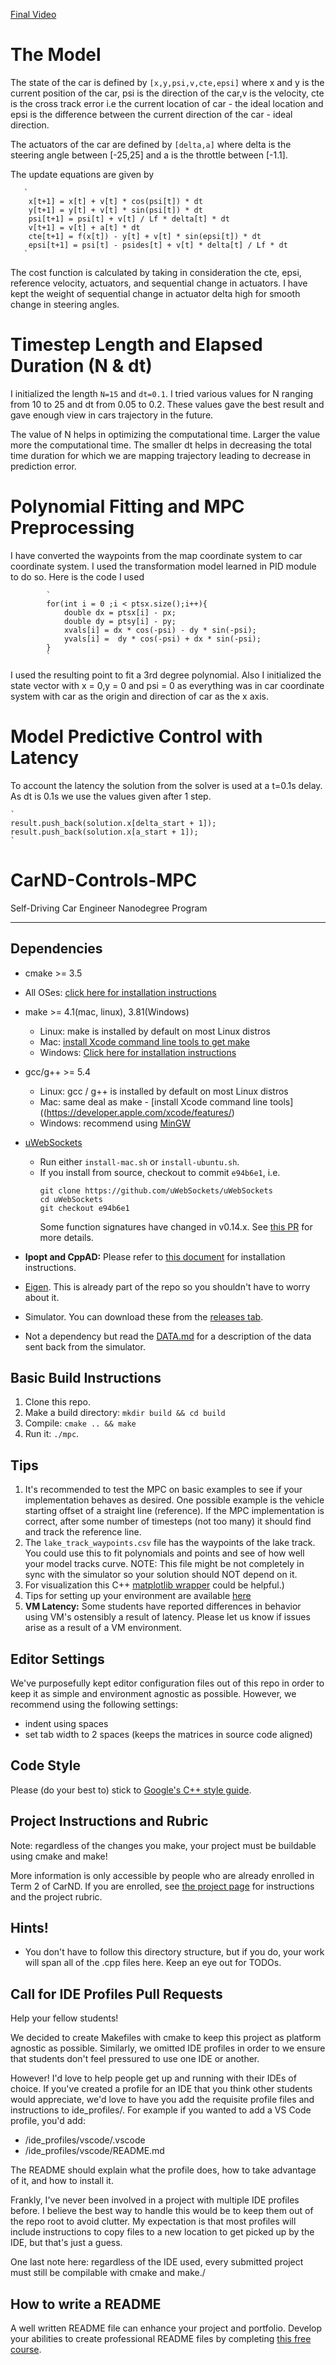 [Final Video](https://github.com/reshavsingla/CarND-MPC-Project/blob/master/video/final_480.mp4)


# The Model
The state of the car is defined by `[x,y,psi,v,cte,epsi]` where x and y is the current position of the car, psi is the direction of the car,v is the velocity, cte is the cross track error i.e the current location of car - the ideal location and epsi is the difference between the current direction of the car - ideal direction.

The actuators of the car are defined by `[delta,a]` where delta is the steering angle between [-25,25] and a is the throttle between [-1.1].

The update equations are given by

       `
        x[t+1] = x[t] + v[t] * cos(psi[t]) * dt
        y[t+1] = y[t] + v[t] * sin(psi[t]) * dt
        psi[t+1] = psi[t] + v[t] / Lf * delta[t] * dt
        v[t+1] = v[t] + a[t] * dt
        cte[t+1] = f(x[t]) - y[t] + v[t] * sin(epsi[t]) * dt
        epsi[t+1] = psi[t] - psides[t] + v[t] * delta[t] / Lf * dt
       `

The cost function is calculated by taking in consideration the cte, epsi, reference velocity, actuators, and sequential change in actuators. I have kept the weight of sequential change in actuator delta high for smooth change in steering angles.


# Timestep Length and Elapsed Duration (N & dt)
I initialized the length `N=15` and `dt=0.1`. I tried various values for N ranging from 10 to 25 and dt from 0.05 to 0.2.
These values gave the best result and gave enough view in cars trajectory in the future.

The value of N helps in optimizing the computational time. Larger the value more the computational time.
The smaller dt helps in decreasing the total time duration for which we are mapping trajectory leading to decrease in prediction error.

# Polynomial Fitting and MPC Preprocessing

I have converted the waypoints from the map coordinate system to car coordinate system.
I used the transformation model learned in PID module to do so. Here is the code I used

            `
            for(int i = 0 ;i < ptsx.size();i++){
                double dx = ptsx[i] - px;
                double dy = ptsy[i] - py;
                xvals[i] = dx * cos(-psi) - dy * sin(-psi);
                yvals[i] =  dy * cos(-psi) + dx * sin(-psi);
            }
            `
            
I used the resulting point to fit a 3rd degree polynomial.
Also  I initialized the state vector with x = 0,y = 0 and psi = 0 as everything was in car coordinate system with car as the origin and direction of car as the x axis.


# Model Predictive Control with Latency
To account the latency the solution from the solver is used at a t=0.1s delay. As dt is 0.1s we use the values given after 1 step.

    `
    result.push_back(solution.x[delta_start + 1]);
    result.push_back(solution.x[a_start + 1]);
    `



# CarND-Controls-MPC
Self-Driving Car Engineer Nanodegree Program

---

## Dependencies

* cmake >= 3.5
 * All OSes: [click here for installation instructions](https://cmake.org/install/)
* make >= 4.1(mac, linux), 3.81(Windows)
  * Linux: make is installed by default on most Linux distros
  * Mac: [install Xcode command line tools to get make](https://developer.apple.com/xcode/features/)
  * Windows: [Click here for installation instructions](http://gnuwin32.sourceforge.net/packages/make.htm)
* gcc/g++ >= 5.4
  * Linux: gcc / g++ is installed by default on most Linux distros
  * Mac: same deal as make - [install Xcode command line tools]((https://developer.apple.com/xcode/features/)
  * Windows: recommend using [MinGW](http://www.mingw.org/)
* [uWebSockets](https://github.com/uWebSockets/uWebSockets)
  * Run either `install-mac.sh` or `install-ubuntu.sh`.
  * If you install from source, checkout to commit `e94b6e1`, i.e.
    ```
    git clone https://github.com/uWebSockets/uWebSockets
    cd uWebSockets
    git checkout e94b6e1
    ```
    Some function signatures have changed in v0.14.x. See [this PR](https://github.com/udacity/CarND-MPC-Project/pull/3) for more details.

* **Ipopt and CppAD:** Please refer to [this document](https://github.com/udacity/CarND-MPC-Project/blob/master/install_Ipopt_CppAD.md) for installation instructions.
* [Eigen](http://eigen.tuxfamily.org/index.php?title=Main_Page). This is already part of the repo so you shouldn't have to worry about it.
* Simulator. You can download these from the [releases tab](https://github.com/udacity/self-driving-car-sim/releases).
* Not a dependency but read the [DATA.md](./DATA.md) for a description of the data sent back from the simulator.


## Basic Build Instructions

1. Clone this repo.
2. Make a build directory: `mkdir build && cd build`
3. Compile: `cmake .. && make`
4. Run it: `./mpc`.

## Tips

1. It's recommended to test the MPC on basic examples to see if your implementation behaves as desired. One possible example
is the vehicle starting offset of a straight line (reference). If the MPC implementation is correct, after some number of timesteps
(not too many) it should find and track the reference line.
2. The `lake_track_waypoints.csv` file has the waypoints of the lake track. You could use this to fit polynomials and points and see of how well your model tracks curve. NOTE: This file might be not completely in sync with the simulator so your solution should NOT depend on it.
3. For visualization this C++ [matplotlib wrapper](https://github.com/lava/matplotlib-cpp) could be helpful.)
4.  Tips for setting up your environment are available [here](https://classroom.udacity.com/nanodegrees/nd013/parts/40f38239-66b6-46ec-ae68-03afd8a601c8/modules/0949fca6-b379-42af-a919-ee50aa304e6a/lessons/f758c44c-5e40-4e01-93b5-1a82aa4e044f/concepts/23d376c7-0195-4276-bdf0-e02f1f3c665d)
5. **VM Latency:** Some students have reported differences in behavior using VM's ostensibly a result of latency.  Please let us know if issues arise as a result of a VM environment.

## Editor Settings

We've purposefully kept editor configuration files out of this repo in order to
keep it as simple and environment agnostic as possible. However, we recommend
using the following settings:

* indent using spaces
* set tab width to 2 spaces (keeps the matrices in source code aligned)

## Code Style

Please (do your best to) stick to [Google's C++ style guide](https://google.github.io/styleguide/cppguide.html).

## Project Instructions and Rubric

Note: regardless of the changes you make, your project must be buildable using
cmake and make!

More information is only accessible by people who are already enrolled in Term 2
of CarND. If you are enrolled, see [the project page](https://classroom.udacity.com/nanodegrees/nd013/parts/40f38239-66b6-46ec-ae68-03afd8a601c8/modules/f1820894-8322-4bb3-81aa-b26b3c6dcbaf/lessons/b1ff3be0-c904-438e-aad3-2b5379f0e0c3/concepts/1a2255a0-e23c-44cf-8d41-39b8a3c8264a)
for instructions and the project rubric.

## Hints!

* You don't have to follow this directory structure, but if you do, your work
  will span all of the .cpp files here. Keep an eye out for TODOs.

## Call for IDE Profiles Pull Requests

Help your fellow students!

We decided to create Makefiles with cmake to keep this project as platform
agnostic as possible. Similarly, we omitted IDE profiles in order to we ensure
that students don't feel pressured to use one IDE or another.

However! I'd love to help people get up and running with their IDEs of choice.
If you've created a profile for an IDE that you think other students would
appreciate, we'd love to have you add the requisite profile files and
instructions to ide_profiles/. For example if you wanted to add a VS Code
profile, you'd add:

* /ide_profiles/vscode/.vscode
* /ide_profiles/vscode/README.md

The README should explain what the profile does, how to take advantage of it,
and how to install it.

Frankly, I've never been involved in a project with multiple IDE profiles
before. I believe the best way to handle this would be to keep them out of the
repo root to avoid clutter. My expectation is that most profiles will include
instructions to copy files to a new location to get picked up by the IDE, but
that's just a guess.

One last note here: regardless of the IDE used, every submitted project must
still be compilable with cmake and make./

## How to write a README
A well written README file can enhance your project and portfolio.  Develop your abilities to create professional README files by completing [this free course](https://www.udacity.com/course/writing-readmes--ud777).

